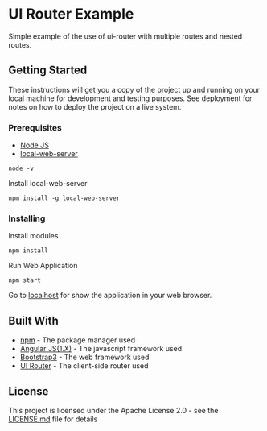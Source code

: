 # UI Router Example

Simple example of the use of ui-router with multiple routes and nested routes.

## Getting Started

These instructions will get you a copy of the project up and running on your local machine for development and testing purposes. See deployment for notes on how to deploy the project on a live system.

### Prerequisites

* [Node JS]()
* [local-web-server](https://www.npmjs.com/package/local-web-server)

```
node -v
```

Install local-web-server

```
npm install -g local-web-server
```

### Installing

Install modules

```
npm install
```

Run Web Application

```
npm start
```

Go to [localhost](https://localhost:8000/) for show the application in your web browser.

## Built With

* [npm](https://docs.npmjs.com/) - The package manager used
* [Angular JS(1.X)](https://angularjs.org/) - The javascript framework used
* [Bootstrap3](https://getbootstrap.com/docs/3.3/) - The web framework used
* [UI Router](https://ui-router.github.io/ng1/) - The client-side router used

## License

This project is licensed under the Apache License 2.0 - see the [LICENSE.md](LICENSE.md) file for details

